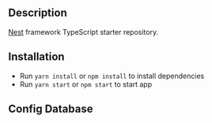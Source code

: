 ## Description

[Nest](https://github.com/nestjs/nest) framework TypeScript starter repository.

## Installation
- Run `yarn install` or `npm install` to install dependencies
- Run `yarn start` or `npm start` to start app

## Config Database